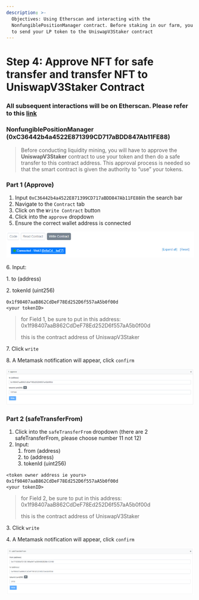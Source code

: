 ```yaml
---
description: >-
  Objectives: Using Etherscan and interacting with the
  NonfungiblePositionManager contract. Before staking in our farm, you will have
  to send your LP token to the UniswapV3Staker contract
---
```


# Step 4: Approve NFT for safe transfer and transfer NFT to UniswapV3Staker Contract

### All subsequent interactions will be on Etherscan. Please refer to this [link](https://etherscan.io)

### NonfungiblePositionManager (0xC36442b4a4522E871399CD717aBDD847Ab11FE88)

> Before conducting liquidity mining, you will have to approve the **UniswapV3Staker** contract to use your token and then do a safe transfer to this contract address. This approval process is needed so that the smart contract is given the authority to “use” your tokens.

### Part 1 (Approve)

1. Input `0xC36442b4a4522E871399CD717aBDD847Ab11FE88`in the search bar
2. Navigate to the `Contract` tab
3. Click on the `Write Contract` button
4. Click into the `approve` dropdown
5. Ensure the correct wallet address is connected

![](<../.gitbook/assets/Metamask to Etherscan.PNG>)

6\. Input:

&#x20;     1\. to (address)

&#x20;     2\. tokenId (uint256)

```
0x1f98407aaB862CdDeF78Ed252D6f557aA5b0f00d
<your tokenID>
```

> for Field 1, be sure to put in this address: 0x1f98407aaB862CdDeF78Ed252D6f557aA5b0f00d
>
> this is the contract address of UniswapV3Staker

7\. Click `write`

8\. A Metamask notification will appear, click `confirm`

![](<../.gitbook/assets/NonfungiblePositionManager 3 (approve).PNG>)

### Part 2 (safeTransferFrom)

1. Click into the `safeTransferFrom` dropdown (there are 2 safeTransferFrom, please choose number 11 not 12)
2. Input:
   1. from (address)
   2. to (address)
   3. tokenId (uint256)

```
<token owner address ie yours>
0x1f98407aaB862CdDeF78Ed252D6f557aA5b0f00d
<your tokenID>
```

> for Field 2, be sure to put in this address: 0x1f98407aaB862CdDeF78Ed252D6f557aA5b0f00d
>
> this is the contract address of UniswapV3Staker

3\. Click `write`

4\. A Metamask notification will appear, click `confirm`

![](<../.gitbook/assets/NonfungiblePositionManager 4 (safeTransferFrom).PNG>)

